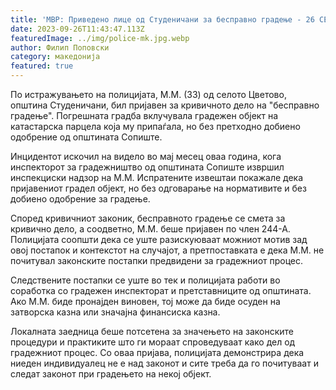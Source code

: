 ```yaml
---
title: 'МВР: Приведено лице од Студеничани за бесправно градење - 26 СЕПТЕМВРИ 2023'
date: 2023-09-26T11:43:47.113Z
featuredImage: ../img/police-mk.jpg.webp
author: Филип Поповски
category: македонија
featured: true
---
```

По истражувањето на полицијата, М.М. (33) од селото Цветово, општина Студеничани, бил пријавен за кривичното дело на "бесправно градење". Погрешната градба вклучувала градежен објект на катастарска парцела која му припаѓала, но без претходно добиено одобрение од општината Сопиште.

Инцидентот искочил на видело во мај месец оваа година, кога инспекторот за градежништво од општината Сопиште извршил инспекциски надзор на М.М. Испратените извештаи покажале дека пријавениот градел објект, но без одговарање на нормативите и без добиено одобрение за градење.

Според кривичниот законик, бесправното градење се смета за кривично дело, а соодветно, М.М. беше пријавен по член 244-А. Полицијата соопшти дека се уште разискуюваат можниот мотив зад овој постапок и контекстот на случајот, а претпоставката е дека М.М. не почитувал законските постапки предвидени за градежниот процес.

Следствените постапки се уште во тек и полицијата работи во соработка со градежен инспекторат и претставниците од општината. Ако М.М. биде пронајден виновен, тој може да биде осуден на затворска казна или значајна финансиска казна.

Локалната заедница беше потсетена за значењето на законските процедури и практиките што ги мораат спроведуваат како дел од градежниот процес. Со оваа пријава, полицијата демонстрира дека ниеден индивидуалец не е над законот и сите треба да го почитуваат и следат законот при градењето на некој објект.
